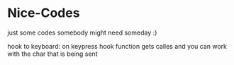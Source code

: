 # Nice-Codes
just some codes somebody might need someday :)

hook to keyboard: on keypress hook function gets calles and you can work with the char that is being sent
